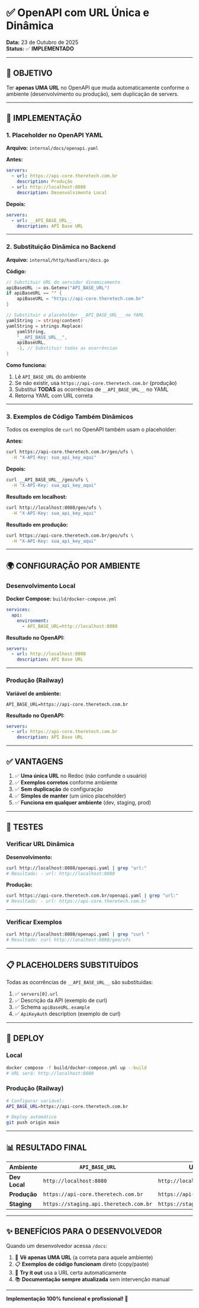 # ✅ OpenAPI com URL Única e Dinâmica

**Data:** 23 de Outubro de 2025  
**Status:** ✅ **IMPLEMENTADO**

---

## 🎯 **OBJETIVO**

Ter **apenas UMA URL** no OpenAPI que muda automaticamente conforme o ambiente (desenvolvimento ou produção), sem duplicação de servers.

---

## 🔧 **IMPLEMENTAÇÃO**

### **1. Placeholder no OpenAPI YAML**

**Arquivo:** `internal/docs/openapi.yaml`

**Antes:**
```yaml
servers:
  - url: https://api-core.theretech.com.br
    description: Produção
  - url: http://localhost:8080
    description: Desenvolvimento Local
```

**Depois:**
```yaml
servers:
  - url: __API_BASE_URL__
    description: API Base URL
```

---

### **2. Substituição Dinâmica no Backend**

**Arquivo:** `internal/http/handlers/docs.go`

**Código:**
```go
// Substituir URL do servidor dinamicamente
apiBaseURL := os.Getenv("API_BASE_URL")
if apiBaseURL == "" {
    apiBaseURL = "https://api-core.theretech.com.br"
}

// Substituir o placeholder __API_BASE_URL__ no YAML
yamlString := string(content)
yamlString = strings.Replace(
    yamlString,
    "__API_BASE_URL__",
    apiBaseURL,
    -1, // Substituir todas as ocorrências
)
```

**Como funciona:**
1. Lê `API_BASE_URL` do ambiente
2. Se não existir, usa `https://api-core.theretech.com.br` (produção)
3. Substitui **TODAS** as ocorrências de `__API_BASE_URL__` no YAML
4. Retorna YAML com URL correta

---

### **3. Exemplos de Código Também Dinâmicos**

Todos os exemplos de `curl` no OpenAPI também usam o placeholder:

**Antes:**
```bash
curl https://api-core.theretech.com.br/geo/ufs \
  -H "X-API-Key: sua_api_key_aqui"
```

**Depois:**
```bash
curl __API_BASE_URL__/geo/ufs \
  -H "X-API-Key: sua_api_key_aqui"
```

**Resultado em localhost:**
```bash
curl http://localhost:8080/geo/ufs \
  -H "X-API-Key: sua_api_key_aqui"
```

**Resultado em produção:**
```bash
curl https://api-core.theretech.com.br/geo/ufs \
  -H "X-API-Key: sua_api_key_aqui"
```

---

## 🌍 **CONFIGURAÇÃO POR AMBIENTE**

### **Desenvolvimento Local**

**Docker Compose:** `build/docker-compose.yml`
```yaml
services:
  api:
    environment:
      - API_BASE_URL=http://localhost:8080
```

**Resultado no OpenAPI:**
```yaml
servers:
  - url: http://localhost:8080
    description: API Base URL
```

---

### **Produção (Railway)**

**Variável de ambiente:**
```
API_BASE_URL=https://api-core.theretech.com.br
```

**Resultado no OpenAPI:**
```yaml
servers:
  - url: https://api-core.theretech.com.br
    description: API Base URL
```

---

## ✅ **VANTAGENS**

1. ✅ **Uma única URL** no Redoc (não confunde o usuário)
2. ✅ **Exemplos corretos** conforme ambiente
3. ✅ **Sem duplicação** de configuração
4. ✅ **Simples de manter** (um único placeholder)
5. ✅ **Funciona em qualquer ambiente** (dev, staging, prod)

---

## 🧪 **TESTES**

### **Verificar URL Dinâmica**

**Desenvolvimento:**
```bash
curl http://localhost:8080/openapi.yaml | grep "url:"
# Resultado: - url: http://localhost:8080
```

**Produção:**
```bash
curl https://api-core.theretech.com.br/openapi.yaml | grep "url:"
# Resultado: - url: https://api-core.theretech.com.br
```

---

### **Verificar Exemplos**

```bash
curl http://localhost:8080/openapi.yaml | grep "curl "
# Resultado: curl http://localhost:8080/geo/ufs
```

---

## 📋 **PLACEHOLDERS SUBSTITUÍDOS**

Todas as ocorrências de `__API_BASE_URL__` são substituídas:

1. ✅ `servers[0].url`
2. ✅ Descrição da API (exemplo de curl)
3. ✅ Schema `apiBaseURL.example`
4. ✅ `ApiKeyAuth` description (exemplo de curl)

---

## 🚀 **DEPLOY**

### **Local**
```bash
docker compose -f build/docker-compose.yml up --build
# URL será: http://localhost:8080
```

### **Produção (Railway)**
```bash
# Configurar variável:
API_BASE_URL=https://api-core.theretech.com.br

# Deploy automático
git push origin main
```

---

## 📊 **RESULTADO FINAL**

| Ambiente | `API_BASE_URL` | URL no OpenAPI |
|----------|---------------|----------------|
| **Dev Local** | `http://localhost:8080` | `http://localhost:8080` |
| **Produção** | `https://api-core.theretech.com.br` | `https://api-core.theretech.com.br` |
| **Staging** | `https://staging.api.theretech.com.br` | `https://staging.api.theretech.com.br` |

---

## ✨ **BENEFÍCIOS PARA O DESENVOLVEDOR**

Quando um desenvolvedor acessa `/docs`:

1. 🎯 **Vê apenas UMA URL** (a correta para aquele ambiente)
2. 📋 **Exemplos de código funcionam** direto (copy/paste)
3. 🚀 **Try it out** usa a URL certa automaticamente
4. 📚 **Documentação sempre atualizada** sem intervenção manual

---

**Implementação 100% funcional e profissional! 🎯**

